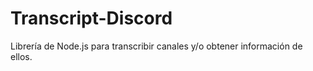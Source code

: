 # Transcript-Discord
Librería de Node.js para transcribir canales y/o obtener información de ellos. 
